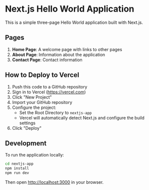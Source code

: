 # Next.js Hello World Application

This is a simple three-page Hello World application built with Next.js.

## Pages

1. **Home Page**: A welcome page with links to other pages
2. **About Page**: Information about the application
3. **Contact Page**: Contact information

## How to Deploy to Vercel

1. Push this code to a GitHub repository
2. Sign in to Vercel (https://vercel.com)
3. Click "New Project"
4. Import your GitHub repository
5. Configure the project:
   - Set the Root Directory to `nextjs-app`
   - Vercel will automatically detect Next.js and configure the build settings
6. Click "Deploy"

## Development

To run the application locally:

```bash
cd nextjs-app
npm install
npm run dev
```

Then open [http://localhost:3000](http://localhost:3000) in your browser.